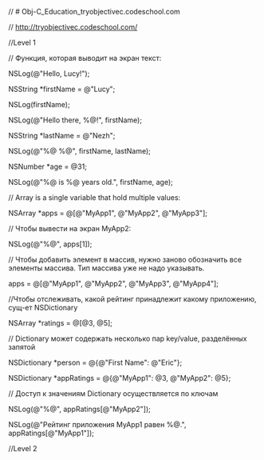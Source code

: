 // # Obj-C_Education_tryobjectivec.codeschool.com

// http://tryobjectivec.codeschool.com/

//Level 1

// Функция, которая выводит на экран текст:

NSLog(@"Hello, Lucy!");

NSString *firstName = @"Lucy";

NSLog(firstName);

NSLog(@"Hello there, %@!", firstName);

NSString *lastName = @"Nezh";

NSLog(@"%@ %@", firstName, lastName);

NSNumber *age = @31;

NSLog(@"%@ is %@ years old.", firstName, age);

// Array is a single variable that hold multiple values:

NSArray *apps = @[@"MyApp1", @"MyApp2", @"MyApp3"];

// Чтобы вывести на экран MyApp2:

NSLog(@"%@", apps[1]);

// Чтобы добавить элемент в массив, нужно заново обозначить все элементы массива. Тип массива уже не надо указывать.

apps = @[@"MyApp1", @"MyApp2", @"MyApp3", @"MyApp4"];

//Чтобы отслеживать, какой рейтинг принадлежит какому приложению, сущ-ет NSDictionary

NSArray *ratings = @[@3, @5];

// Dictionary может содержать несколько пар key/value, разделённых запятой

NSDictionary *person = @{@"First Name": @"Eric"};

NSDictionary *appRatings = @{@"MyApp1": @3, @"MyApp2": @5};

// Доступ к значениям Dictionary осуществляется по ключам

NSLog(@"%@", appRatings[@"MyApp2"]);

NSLog(@"Рейтинг приложения MyApp1 равен %@.", appRatings[@"MyApp1"]);



//Level 2

